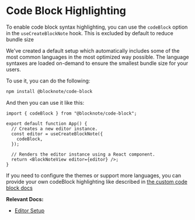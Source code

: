# Code Block Highlighting

To enable code block syntax highlighting, you can use the `codeBlock` option in the `useCreateBlockNote` hook. This is excluded by default to reduce bundle size

We've created a default setup which automatically includes some of the most common languages in the most optimized way possible. The language syntaxes are loaded on-demand to ensure the smallest bundle size for your users.

To use it, you can do the following:

```sh
npm install @blocknote/code-block
```

And then you can use it like this:

```tsx
import { codeBlock } from "@blocknote/code-block";

export default function App() {
  // Creates a new editor instance.
  const editor = useCreateBlockNote({
    codeBlock,
  });

  // Renders the editor instance using a React component.
  return <BlockNoteView editor={editor} />;
}
```

If you need to configure the themes or support more languages, you can provide your own codeBlock highlighting like described in [the custom code block docs](./custom-code-block/)

**Relevant Docs:**

- [Editor Setup](/docs/editor-basics/setup)
